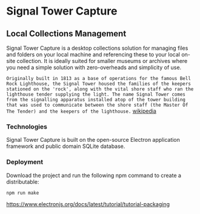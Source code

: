 # Signal Tower Capture

## Local Collections Management

Signal Tower Capture is a desktop collections solution for managing 
files and folders on your local machine and referencing these to your
local on-site collection. It is ideally suited for smaller museums or
archives where you need a simple solution with zero-overheads and simplicity
of use.

`
Originally built in 1813 as a base of operations for the famous Bell Rock Lighthouse, the Signal Tower housed the families of the keepers stationed on the 'rock', along with the vital shore staff who ran the lighthouse tender supplying the light. The name Signal Tower comes from the signalling apparatus installed atop of the tower building that was used to communicate between the shore staff (the Master Of The Tender) and the keepers of the lighthouse. `
[wikipedia](https://en.wikipedia.org/wiki/Signal_Tower_Museum)


### Technologies
Signal Tower Capture is built on the open-source Electron application framework 
and public domain SQLite database.

### Deployment
Download the project and run the following npm command to create a distributable:

`npm run make`

https://www.electronjs.org/docs/latest/tutorial/tutorial-packaging
